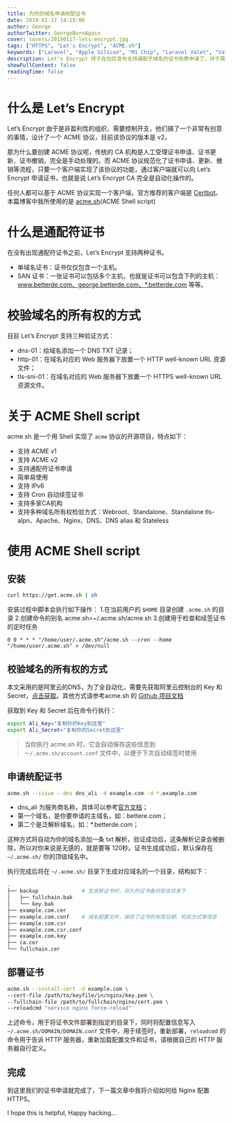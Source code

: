 ```yaml
---
title: 为你的域名申请统配证书
date: 2019-01-17 14:15:06
author: George
authorTwitter: GeorgeBornAgain
cover: covers/20190117-lets-encrypt.jpg
tags: ["HTTPS", "Let's Encrypt", "ACME.sh"]
keywords: ["Laravel", "Apple Silicon", "M1 Chip", "Laravel Valet", "Valet", "PHP 8.1"]
description: Let's Encrypt 终于在社区宣布支持通配子域名的证书免费申请了。对于需要多个子域名证书的个人来说简直就是福音，因为 Let’s Encrypt 是一个 CA 机构，但这个 CA 机构是免费的！也就是说签发证书不需要任何费用。
showFullContent: false
readingTime: false
---
```


# 什么是 Let’s Encrypt
Let’s Encrypt 由于是非盈利性的组织，需要控制开支，他们搞了一个非常有创意的事情，设计了一个 ACME 协议，目前该协议的版本是 v2。

那为什么要创建 ACME 协议呢，传统的 CA 机构是人工受理证书申请、证书更新、证书撤销，完全是手动处理的。而 ACME 协议规范化了证书申请、更新、撤销等流程，只要一个客户端实现了该协议的功能，通过客户端就可以向 Let’s Encrypt 申请证书，也就是说 Let’s Encrypt CA 完全是自动化操作的。

任何人都可以基于 ACME 协议实现一个客户端，官方推荐的客户端是 [Certbot](https://certbot.eff.org/)。本篇博客中我所使用的是 [acme.sh](https://github.com/Neilpang/acme.sh)(ACME Shell script)

# 什么是通配符证书
在没有出现通配符证书之前，Let’s Encrypt 支持两种证书。
* 单域名证书：证书仅仅包含一个主机。
* SAN 证书：一张证书可以包括多个主机，也就是证书可以包含下列的主机：www.betterde.com、george.betterde.com、*.betterde.com 等等。

# 校验域名的所有权的方式
目前 Let’s Encrypt 支持三种验证方式：
* dns-01：给域名添加一个 DNS TXT 记录；
* http-01：在域名对应的 Web 服务器下放置一个 HTTP well-known URL 资源文件；
* tls-sni-01：在域名对应的 Web 服务器下放置一个 HTTPS well-known URL 资源文件。

# 关于 ACME Shell script
acme.sh 是一个用 Shell 实现了 `acme` 协议的开源项目，特点如下：
* 支持 ACME v1
* 支持 ACME v2
* 支持通配符证书申请
* 简单易使用
* 支持 IPv6
* 支持 Cron 自动续签证书
* 支持多家CA机构
* 支持多种域名所有权检验方式：Webroot、Standalone、Standalone tls-alpn、Apache、Nginx、DNS、DNS alias 和 Stateless

# 使用 ACME Shell script

## 安装

```bash
curl https://get.acme.sh | sh
```

安装过程中脚本会执行如下操作：
1.在当前用户的 `$HOME` 目录创建 `.acme.sh` 的目录
2.创建命令的别名 acme.sh=~/.acme.sh/acme.sh
3.创建用于检查和续签证书的定时任务

```shell
0 0 * * * "/home/user/.acme.sh"/acme.sh --cron --home "/home/user/.acme.sh" > /dev/null
```

## 校验域名的所有权的方式
本文采用的是阿里云的DNS，为了全自动化，需要先获取阿里云控制台的 Key 和 Secret，[点击获取](https://ak-console.aliyun.com/#/accesskey)。其他方式请参考acme.sh 的 [Github 项目文档](https://github.com/Neilpang/acme.sh/blob/master/README.md)

获取到 Key 和 Secret 后在命令行执行：
```bash
export Ali_Key="复制你的Key到这里"
export Ali_Secret="复制你的Secret到这里"
```
> 当你执行 acme.sh 时，它会自动保存这些信息到 `～/.acme.sh/account.conf` 文件中，以便于下次自动续签时使用

## 申请统配证书

```bash
acme.sh --issue --dns dns_ali -d example.com -d *.example.com
```
* dns_ali 为服务商名称，具体可以参考[官方文档](https://github.com/Neilpang/acme.sh/blob/master/dnsapi/README.md)；
* 第一个域名，是你要申请的主域名，如：bettere.com；
* 第二个是泛解析域名，如：*.betterde.com；

这种方式将自动为你的域名添加一条 txt 解析，验证成功后，这条解析记录会被删除，所以对你来说是无感的，就是要等 120秒。证书生成成功后，默认保存在 `~/.acme.sh/` 你的顶级域名中。

执行完成后将在 `~/.acme.sh/` 目录下生成对应域名的一个目录，结构如下：
```bash
.
├── backup              # 生成新证书时，将久的证书备份到该目录下
│   ├── fullchain.bak
│   └── key.bak
├── example.com.cer
├── example.com.conf    # 域名配置文件，保存了证书的有效日期、检验方式等信息
├── example.com.csr
├── example.com.csr.conf
├── example.com.key
├── ca.cer
└── fullchain.cer
```

## 部署证书
```bash
acme.sh --install-cert -d example.com \
--cert-file /path/to/keyfile/in/nginx/key.pem \
--fullchain-file /path/to/fullchain/nginx/cert.pem \
--reloadcmd "service nginx force-reload"
```
上述命令，用于将证书文件部署到指定的目录下，同时将配置信息写入 `~/.acme.sh/DOMAIN/DOMAIN.conf` 文件中，用于续签时，重新部署，`reloadcmd` 的命令用于告诉 HTTP 服务器，重新加载配置文件和证书，请根据自己的 HTTP 服务器自行定义。

## 完成

到这里我们的证书申请就完成了，下一篇文章中我将介绍如何给 Nginx 配置 HTTPS。

I hope this is helpful, Happy hacking...